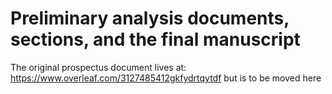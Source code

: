 # Preliminary analysis documents, sections, and the final manuscript
The original prospectus document lives at: https://www.overleaf.com/3127485412gkfydrtqytdf
but is to be moved here
